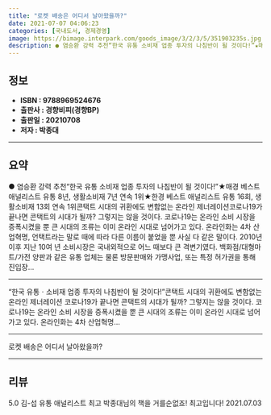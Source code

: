 ```yaml
---
title: "로켓 배송은 어디서 날아왔을까?"
date: 2021-07-07 04:06:23
categories: [국내도서, 경제경영]
image: https://bimage.interpark.com/goods_image/3/2/3/5/351903235s.jpg
description: ● 염승환 강력 추천“한국 유통 소비재 업종 투자의 나침반이 될 것이다!”★매경 베스트 애널리스트 유통 8년, 생활소비재 7년 연속 1위★한경 베스트 애널리스트 유통 16회, 생활소비재 13회 연속 1위콘택트 시대의 귀환에도 변함없는 온라인 제너레이션코로나19가 끝나면 콘택트의 시대가
---
```


## **정보**

- **ISBN : 9788969524676**
- **출판사 : 경향비피(경향BP)**
- **출판일 : 20210708**
- **저자 : 박종대**

------



## **요약**

●  염승환 강력 추천“한국 유통 소비재 업종 투자의 나침반이 될 것이다!”★매경 베스트 애널리스트 유통 8년, 생활소비재 7년 연속 1위★한경 베스트 애널리스트 유통 16회, 생활소비재 13회 연속 1위콘택트 시대의 귀환에도 변함없는 온라인 제너레이션코로나19가 끝나면 콘택트의 시대가 될까? 그렇지는 않을 것이다. 코로나19는 온라인 소비 시장을 증폭시켰을 뿐 큰 시대의 조류는 이미 온라인 시대로 넘어가고 있다. 온라인화는 4차 산업혁명, 언택트라는 말로 때에 따라 다른 이름이 붙었을 뿐 사실 다 같은 말이다. 2010년 이후 지난 10여 년 소비시장은 국내외적으로 어느 때보다 큰 격변기였다. 백화점/대형마트/가전 양판과 같은 유통 업체는 물론 방문판매와 가맹사업, 또는 특정 허가권을 통해 진입장...

------

“한국 유통ㆍ소비재 업종 투자의
나침반이 될 것이다!”콘택트 시대의 귀환에도 변함없는 온라인 제너레이션
코로나19가 끝나면 콘택트의 시대가 될까? 그렇지는 않을 것이다. 코로나19는 온라인 소비 시장을 증폭시켰을 뿐 큰 시대의 조류는 이미 온라인 시대로 넘어가고 있다. 온라인화는 4차 산업혁명... 

------


로켓 배송은 어디서 날아왔을까? 

------


## **리뷰** 

5.0 김-섭 유통 애널리스트 최고 박종대님의 책을 거를순없죠! 최고입니다!  2021.07.03 <br/>